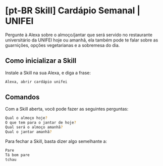 # [pt-BR Skill] Cardápio Semanal | UNIFEI 

Pergunte à Alexa sobre o almoço/jantar que será servido no restaurante universitário da UNIFEI hoje ou amanhã, ela também pode te falar sobre as guarnições, opções vegetarianas e a sobremesa do dia.

## Como inicializar a Skill

Instale a Skill na sua Alexa, e diga a frase:

```bash
Alexa, abrir cardápio unifei
```

## Comandos

Com a Skill aberta, você pode fazer as seguintes perguntas:

```bash
Qual o almoço hoje?
O que tem para o jantar de hoje?
Qual será o almoço amanhã?
Qual o jantar amanhã?
```

Para fechar a Skill, basta dizer algo semelhante a:
```bash
Pare
Tá bom pare
tchau
```
